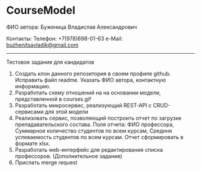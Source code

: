 # CourseModel

ФИО автора:
Буженица Владислав Александрович

Контакты:
Телефон: +7(978)698-01-63
e-Mail: buzhenitsavladik@gmail.com
  
-------------------------------------------------------------------------------------------------------------------------------------------------------------------------

Тестовое задание для кандидатов 

1) Создать клон данного репозитория	в своем профиле github. Исправить файл readme. Указать ФИО автора, контактную информацию.
2) Разработать схему отношений на на основании модели, представленной в courses.gif
3) Разработать микросервис, реализующий REST-API с CRUD-сервисами для этой модели 
4) Реализовать сервис, позволяющий построить отчет по загрузке препадавательского состава. Поля отчета: ФИО профессора, Суммарное количество студентов по всем курсам, Средння успеваемость студентов по всем курсам. Отчет сформировать в формате xlsx.
5) Разработать web-интерфейс для редактирования списка профессоров. (Дополнительное задание)
6) Прислать merge request

